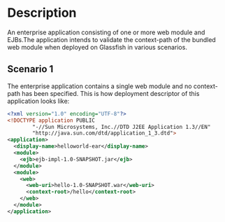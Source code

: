 # Description
An enterprise application consisting of one or more web module and EJBs.The application intends to validate the context-path of the bundled web module when deployed on Glassfish in various scenarios.

## Scenario 1 
The enterprise application contains a single web module and no context-path has been specified.
This is how deployment descriptor of this application looks like:
```xml
<?xml version="1.0" encoding="UTF-8"?>
<!DOCTYPE application PUBLIC
        "-//Sun Microsystems, Inc.//DTD J2EE Application 1.3//EN"
        "http://java.sun.com/dtd/application_1_3.dtd">
<application>
  <display-name>helloworld-ear</display-name>
  <module>
    <ejb>ejb-impl-1.0-SNAPSHOT.jar</ejb>
  </module>
  <module>
    <web>
      <web-uri>hello-1.0-SNAPSHOT.war</web-uri>
      <context-root>/hello</context-root>
    </web>
  </module>
</application>
```

